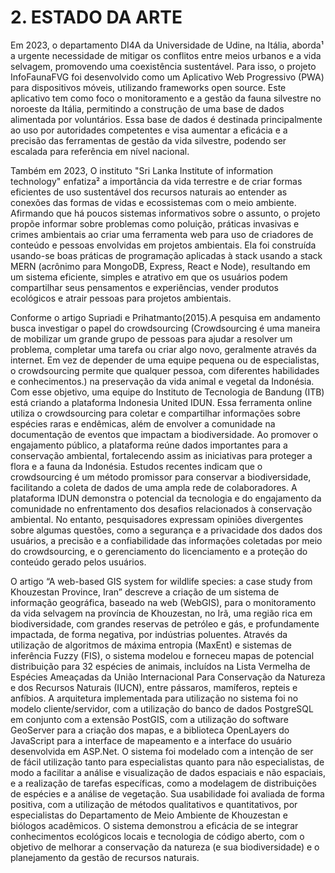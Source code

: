 # 2. ESTADO DA ARTE

Em 2023, o departamento DI4A da Universidade de Udine, na Itália, aborda¹ a urgente necessidade de mitigar os conflitos entre meios urbanos e a vida selvagem, promovendo uma coexistência sustentável. Para isso, o projeto InfoFaunaFVG foi desenvolvido como um Aplicativo Web Progressivo (PWA) para dispositivos móveis, utilizando frameworks open source. Este aplicativo tem como foco o monitoramento e a gestão da fauna silvestre no noroeste da Itália, permitindo a construção de uma base de dados alimentada por voluntários. Essa base de dados é destinada principalmente ao uso por autoridades competentes e visa aumentar a eficácia e a precisão das ferramentas de gestão da vida silvestre, podendo ser escalada para referência em nível nacional.

Também em 2023, O instituto "Sri Lanka Institute of information technology" enfatiza² a importância da vida terrestre e de criar formas eficientes de uso sustentável dos recursos naturais ao entender as conexões das formas de vidas e ecossistemas com o meio ambiente. Afirmando que há poucos sistemas informativos sobre o assunto, o projeto propõe informar sobre problemas como poluição, práticas invasivas e crimes ambientais ao criar uma ferramenta web para uso de criadores de conteúdo e pessoas envolvidas em projetos ambientais. Ela foi construída usando-se boas práticas de programação aplicadas à stack usando a stack MERN (acrônimo para MongoDB, Express, React e Node), resultando em um sistema eficiente, simples e atrativo em que os usuários podem compartilhar seus pensamentos e experiências, vender produtos ecológicos e atrair pessoas para projetos ambientais.


Conforme o artigo Supriadi e Prihatmanto(2015).A pesquisa em andamento busca investigar o papel do crowdsourcing (Crowdsourcing é uma maneira de mobilizar um grande grupo de pessoas para ajudar a resolver um problema, completar uma tarefa ou criar algo novo, geralmente através da internet. Em vez de depender de uma equipe pequena ou de especialistas, o crowdsourcing permite que qualquer pessoa, com diferentes habilidades e conhecimentos.) na preservação da vida animal e vegetal da Indonésia. Com esse objetivo, uma equipe do Instituto de Tecnologia de Bandung (ITB) está criando a plataforma Indonesia United IDUN. Essa ferramenta online utiliza o crowdsourcing para coletar e compartilhar informações sobre espécies raras e endêmicas, além de envolver a comunidade na documentação de eventos que impactam a biodiversidade. Ao promover o engajamento público, a plataforma reúne dados importantes para a conservação ambiental, fortalecendo assim as iniciativas para proteger a flora e a fauna da Indonésia. Estudos recentes indicam que o crowdsourcing é um método promissor para conservar a biodiversidade, facilitando a coleta de dados de uma ampla rede de colaboradores. A plataforma IDUN demonstra o potencial da tecnologia e do engajamento da comunidade no enfrentamento dos desafios relacionados à conservação ambiental. No entanto, pesquisadores expressam opiniões divergentes sobre algumas questões, como a segurança e a privacidade dos dados dos usuários, a precisão e a confiabilidade das informações coletadas por meio do crowdsourcing, e o gerenciamento do licenciamento e a proteção do conteúdo gerado pelos usuários.

O artigo “A web-based GIS system for wildlife species: a case study from Khouzestan Province, Iran” descreve a criação de um sistema de informação geográfica, baseado na web (WebGIS), para o monitoramento da vida selvagem na província de Khouzestan, no Irã, uma região rica em biodiversidade, com grandes reservas de petróleo e gás, e profundamente impactada, de forma negativa, por indústrias poluentes. Através da utilização de algoritmos de máxima entropia (MaxEnt) e sistemas de inferência Fuzzy (FIS), o sistema modelou e forneceu mapas de potencial distribuição para 32 espécies de animais, incluídos na Lista Vermelha de Espécies Ameaçadas da União Internacional Para Conservação da Natureza e dos Recursos Naturais (IUCN), entre pássaros, mamíferos, repteis e anfíbios. A arquitetura implementada para utilização no sistema foi no modelo cliente/servidor, com a utilização do banco de dados PostgreSQL em conjunto com a extensão PostGIS, com a utilização do software GeoServer para a criação dos mapas, e a biblioteca OpenLayers do JavaScript para a interface de mapeamento e a interface do usuário desenvolvida em ASP.Net. O sistema foi modelado com a intenção de ser de fácil utilização tanto para especialistas quanto para não especialistas, de modo a facilitar a análise e visualização de dados espaciais e não espaciais, e a realização de tarefas específicas, como a modelagem de distribuições de espécies e a análise de vegetação. Sua usabilidade foi avaliada de forma positiva, com a utilização de métodos qualitativos e quantitativos, por especialistas do Departamento de Meio Ambiente de Khouzestan e biólogos acadêmicos. O sistema demonstrou a eficácia de se integrar conhecimentos ecológicos locais e tecnologia de código aberto, com o objetivo de melhorar a conservação da natureza (e sua biodiversidade) e o planejamento da gestão de recursos naturais.
